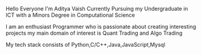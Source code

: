 Hello Everyone I'm Aditya Vaish Currently Pursuing my Undergraduate in ICT with a Minors Degree in Computational Science

I am an enthusiast Programmer who is passionate about creating interesting projects my main domain of interest is Quant Trading and Algo Trading

My tech stack consists of Python,C/C++,Java,JavaScript,Mysql

